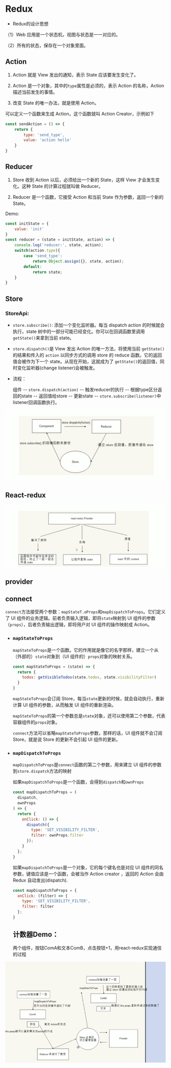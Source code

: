 # Redux

+ Redux的设计思想

（1）Web 应用是一个状态机，视图与状态是一一对应的。

（2）所有的状态，保存在一个对象里面。



## Action

1. Action 就是 View 发出的通知，表示 State 应该要发生变化了。

2. Action 是一个对象，其中的`type`属性是必须的，表示 Action 的名称，Action 描述当前发生的事情。

3. 改变 State 的唯一办法，就是使用 Action。

可以定义一个函数来生成 Action，这个函数就叫 Action Creator，示例如下

```javascript
const sendAction = () => {
    return {
        type: 'send_type',
        value: 'action hello'
    }
}
```



## Reducer

1. Store 收到 Action 以后，必须给出一个新的 State，这样 View 才会发生变化。这种 State 的计算过程就叫做 Reducer。

2. Reducer 是一个函数，它接受 Action 和当前 State 作为参数，返回一个新的 State。

Demo:

```javascript
const initState = {
    value: 'init'
}
const reducer = (state = initState, action) => {
    console.log('reducer:', state, action);
    switch(action.type){
        case 'send_type':
            return Object.assign({}, state, action);
        default:
            return state;
    }
}
```



## Store

### StoreApi:

+ `store.subscribe()`: 添加一个变化监听器。每当 dispatch action 的时候就会执行，state 树中的一部分可能已经变化。你可以在回调函数里调用`getState()`来拿到当前 state。

+ `store.dispatch()`是 View 发出 Action 的唯一方法，将使用当前 `getState()`的结果和传入的 `action` 以同步方式的调用 store 的 reduce 函数。它的返回值会被作为下一个 state。从现在开始，这就成为了 `getState()`的返回值，同时变化监听器(change listener)会被触发。

  > 

+ 流程：

  组件 -- `store.dispatch(action)` -- 触发reducer的执行 -- 根据type区分返回的state -- 返回值给store -- 更新state -- `store.subscribe(listener)`中listener回调函数执行。

![image-20210309183756689](../Picture/image-20210309183756689.png)



## React-redux

![image-20210309200347890](../Picture/image-20210309200347890.png)



## provider



## connect

`connect`方法接受两个参数：`mapStateT.oProps`和`mapDispatchToProps`。它们定义了 UI 组件的业务逻辑。前者负责输入逻辑，即将`state`映射到 UI 组件的参数（`props`），后者负责输出逻辑，即将用户对 UI 组件的操作映射成 Action。

- ### `mapStateToProps`

  `mapStateToProps`是一个函数。它的作用就是像它的名字那样，建立一个从（外部的）`state`对象到（UI 组件的）`props`对象的映射关系。

  ```javascript
  const mapStateToProps = (state) => {
    return {
      todos: getVisibleTodos(state.todos, state.visibilityFilter)
    }
  }
  ```

  `mapStateToProps`会订阅 Store，每当`state`更新的时候，就会自动执行，重新计算 UI 组件的参数，从而触发 UI 组件的重新渲染。

  `mapStateToProps`的第一个参数总是`state`对象，还可以使用第二个参数，代表容器组件的`props`对象。

  `connect`方法可以省略`mapStateToProps`参数，那样的话，UI 组件就不会订阅Store，就是说 Store 的更新不会引起 UI 组件的更新。

  

- ### `mapDispatchToProps`

  `mapDispatchToProps`是`connect`函数的第二个参数，用来建立 UI 组件的参数到`store.dispatch`方法的映射

  如果`mapDispatchToProps`是一个函数，会得到`dispatch`和`ownProps`

  ```javascript
  const mapDispatchToProps = (
    dispatch,
    ownProps
  ) => {
    return {
      onClick: () => {
        dispatch({
          type: 'SET_VISIBILITY_FILTER',
          filter: ownProps.filter
        });
      }
    };
  }
  ```

  如果`mapDispatchToProps`是一个对象，它的每个键名也是对应 UI 组件的同名参数，键值应该是一个函数，会被当作 Action creator ，返回的 Action 会由 Redux 自动发出(dispatch).

  ```javascript
  const mapDispatchToProps = {
    onClick: (filter) => {
      type: 'SET_VISIBILITY_FILTER',
      filter: filter
    };
  }
  ```

  

  ## 计数器Demo：

  两个组件，按钮ComA和文本ComB，点击按钮+1，用react-redux实现通信的过程

![image-20210310173423401](../Picture/image-20210310173423401.png)







